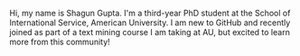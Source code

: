 Hi, my name is Shagun Gupta. I'm a third-year PhD student at the School of International Service, American University. 
I am new to GitHub and recently joined as part of a text mining course I am taking at AU, but excited to learn more from this community!
<!---
shagunrgupta/shagunrgupta is a ✨ special ✨ repository because its `README.md` (this file) appears on your GitHub profile.
You can click the Preview link to take a look at your changes.
--->
